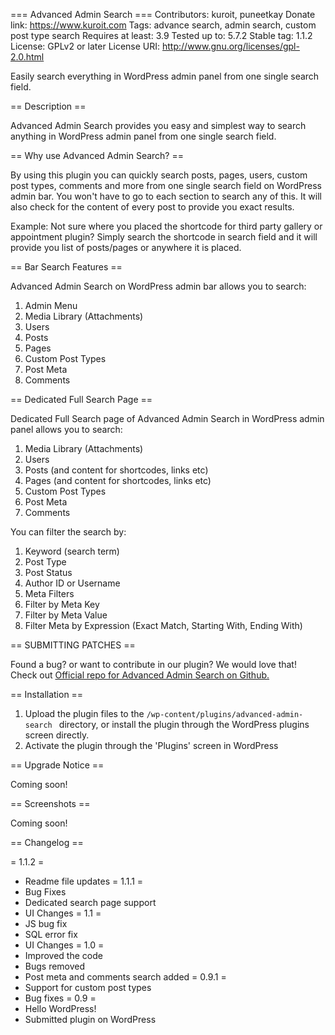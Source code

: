 === Advanced Admin Search ===
Contributors: kuroit, puneetkay
Donate link: https://www.kuroit.com
Tags: advance search, admin search, custom post type search
Requires at least: 3.9
Tested up to: 5.7.2
Stable tag: 1.1.2
License: GPLv2 or later
License URI: http://www.gnu.org/licenses/gpl-2.0.html

Easily search everything in WordPress admin panel from one single search field.

== Description ==

Advanced Admin Search provides you easy and simplest way to search anything in WordPress admin panel from one single search field.

== Why use Advanced Admin Search? ==

By using this plugin you can quickly search posts, pages, users, custom post types, comments and more from one single search field on WordPress admin bar.
You won't have to go to each section to search any of this. It will also check for the content of every post to provide you exact results.

Example: 
Not sure where you placed the shortcode for third party gallery or appointment plugin?
Simply search the shortcode in search field and it will provide you list of posts/pages or anywhere it is placed.

== Bar Search Features ==

Advanced Admin Search on WordPress admin bar allows you to search:

1. Admin Menu
2. Media Library (Attachments)
3. Users
4. Posts
5. Pages
6. Custom Post Types
7. Post Meta
8. Comments

== Dedicated Full Search Page ==

Dedicated Full Search page of Advanced Admin Search in WordPress admin panel allows you to search:

1. Media Library (Attachments)
2. Users
3. Posts (and content for shortcodes, links etc)
4. Pages (and content for shortcodes, links etc)
5. Custom Post Types
6. Post Meta
7. Comments

You can filter the search by:

1. Keyword (search term)
2. Post Type
3. Post Status
4. Author ID or Username
5. Meta Filters
6. Filter by Meta Key
7. Filter by Meta Value
8. Filter Meta by Expression (Exact Match, Starting With, Ending With)

== SUBMITTING PATCHES ==

Found a bug? or want to contribute in our plugin? We would love that! Check out <a href="https://github.com/Kuroit/Advanced-Admin-Search" target="_blank">Official repo for Advanced Admin Search on Github.</a>

== Installation ==

1. Upload the plugin files to the `/wp-content/plugins/advanced-admin-search ` directory, or install the plugin through the WordPress plugins screen directly.
2. Activate the plugin through the 'Plugins' screen in WordPress

== Upgrade Notice ==

Coming soon!

== Screenshots ==

Coming soon!

== Changelog ==

= 1.1.2 =
* Readme file updates
= 1.1.1 =
* Bug Fixes
* Dedicated search page support
* UI Changes
= 1.1 =
* JS bug fix
* SQL error fix
* UI Changes
= 1.0 =
* Improved the code
* Bugs removed
* Post meta and comments search added
= 0.9.1 =
* Support for custom post types
* Bug fixes
= 0.9 =
* Hello WordPress!
* Submitted plugin on WordPress
